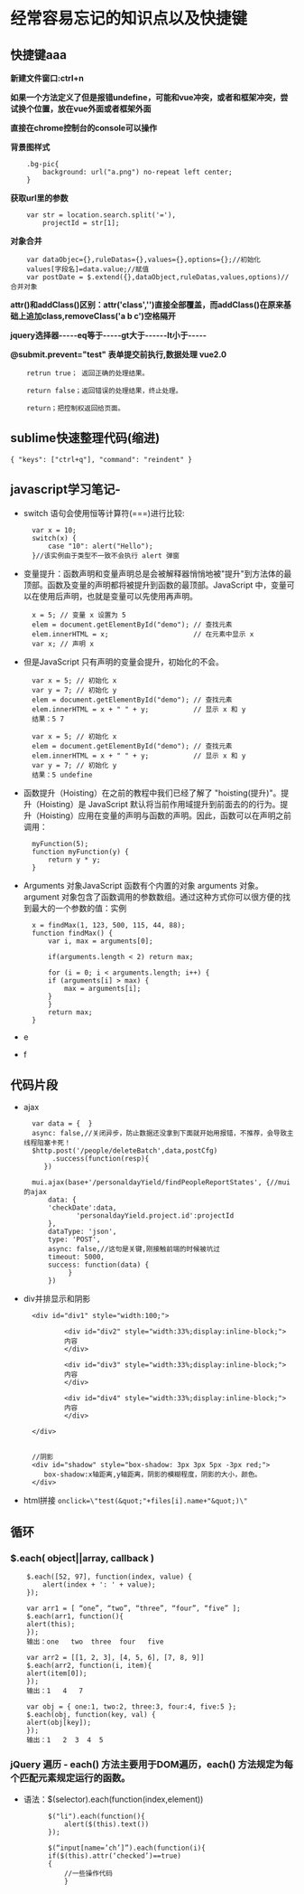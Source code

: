 # 经常容易忘记的知识点以及快捷键 #

## 快捷键aaa ##

**新建文件窗口:ctrl+n**

**如果一个方法定义了但是报错undefine，可能和vue冲突，或者和框架冲突，尝试换个位置，放在vue外面或者框架外面**

**直接在chrome控制台的console可以操作**

**背景图样式**

		.bg-pic{
			background: url("a.png") no-repeat left center;
		}

**获取url里的参数**

		var str = location.search.split('='),
		    projectId = str[1];

**对象合并**

		var dataObjec={},ruleDatas={},values={},options={};//初始化
		values[字段名]=data.value;//赋值
		var postDate = $.extend({},dataObject,ruleDatas,values,options)//合并对象

**attr()和addClass()区别：attr('class','')直接全部覆盖，而addClass()在原来基础上追加class,removeClass('a b c')空格隔开**

**jquery选择器-----eq等于-----gt大于------lt小于-----**

**@submit.prevent="test" 表单提交前执行,数据处理 vue2.0**

		retrun true； 返回正确的处理结果。

		return false；返回错误的处理结果，终止处理。

		return；把控制权返回给页面。

## sublime快速整理代码(缩进) ##
	{ "keys": ["ctrl+q"], "command": "reindent" }

## javascript学习笔记- ##

- switch 语句会使用恒等计算符(===)进行比较:

		var x = 10;
		switch(x) {
		    case "10": alert("Hello");
		}//该实例由于类型不一致不会执行 alert 弹窗

- 变量提升：函数声明和变量声明总是会被解释器悄悄地被"提升"到方法体的最顶部。函数及变量的声明都将被提升到函数的最顶部。JavaScript 中，变量可以在使用后声明，也就是变量可以先使用再声明。

		x = 5; // 变量 x 设置为 5		
		elem = document.getElementById("demo"); // 查找元素 
		elem.innerHTML = x;                     // 在元素中显示 x		
		var x; // 声明 x
- 但是JavaScript 只有声明的变量会提升，初始化的不会。

		var x = 5; // 初始化 x
		var y = 7; // 初始化 y
		elem = document.getElementById("demo"); // 查找元素 
		elem.innerHTML = x + " " + y;           // 显示 x 和 y
		结果：5 7

		var x = 5; // 初始化 x
		elem = document.getElementById("demo"); // 查找元素 
		elem.innerHTML = x + " " + y;           // 显示 x 和 y
		var y = 7; // 初始化 y
		结果：5 undefine
- 函数提升（Hoisting）在之前的教程中我们已经了解了 "hoisting(提升)"。提升（Hoisting）是 JavaScript 默认将当前作用域提升到前面去的的行为。提升（Hoisting）应用在变量的声明与函数的声明。因此，函数可以在声明之前调用：

		myFunction(5);
		function myFunction(y) {
		    return y * y;
		}
- Arguments 对象JavaScript 函数有个内置的对象 arguments 对象。argument 对象包含了函数调用的参数数组。通过这种方式你可以很方便的找到最大的一个参数的值：实例

		x = findMax(1, 123, 500, 115, 44, 88); 
		function findMax() {
		    var i, max = arguments[0];

		    if(arguments.length < 2) return max;

		    for (i = 0; i < arguments.length; i++) {
			if (arguments[i] > max) {
			    max = arguments[i];
			}
		    }
		    return max;
		}
- e
- f

## 代码片段 ##
- ajax

		var data = {  }
		async: false,//关闭异步，防止数据还没拿到下面就开始用报错，不推荐，会导致主线程阻塞卡死！
		$http.post('/people/deleteBatch',data,postCfg)
             .success(function(resp){
           })

		mui.ajax(base+'/personaldayYield/findPeopleReportStates', {//mui的ajax
			data: {
			'checkDate':data,
	               'personaldayYield.project.id':projectId
			},
			dataType: 'json',
			type: 'POST',
			async: false,//这句是关键,刚接触前端的时候被坑过
			timeout: 5000,
			success: function(data) {  
                 }
            })
- div并排显示和阴影
 		
		<div id="div1" style="width:100;">
	
		        <div id="div2" style="width:33%;display:inline-block;">
				内容
				</div>
		
				<div id="div3" style="width:33%;display:inline-block;">
				内容
				</div>
		
				<div id="div4" style="width:33%;display:inline-block;">
				内容
				</div>

		</div>


		//阴影
		<div id="shadow" style="box-shadow: 3px 3px 5px -3px red;">
		   box-shadow:x轴距离,y轴距离，阴影的模糊程度，阴影的大小，颜色。
		</div>
- html拼接
 `onclick=\"test(&quot;"+files[i].name+"&quot;)\"`

## 循环 ##

### $.each( object||array, callback ) ###


	    $.each([52, 97], function(index, value) {
	        alert(index + ': ' + value);
	    });
		
		var arr1 = [ “one”, “two”, “three”, “four”, “five” ];
		$.each(arr1, function(){
		alert(this);
		});
		输出：one   two  three  four   five
	
		var arr2 = [[1, 2, 3], [4, 5, 6], [7, 8, 9]]
		$.each(arr2, function(i, item){
		alert(item[0]);
		});
		输出：1   4   7
	
		var obj = { one:1, two:2, three:3, four:4, five:5 };
		$.each(obj, function(key, val) {
		alert(obj[key]);
		});
		输出：1   2  3  4  5


### jQuery 遍历 - each() 方法主要用于DOM遍历，each() 方法规定为每个匹配元素规定运行的函数。  ###

* 语法：$(selector).each(function(index,element))

		    $("li").each(function(){
		        alert($(this).text())
		    });

			$(“input[name=’ch’]”).each(function(i){
			if($(this).attr(‘checked’)==true)
			{
				//一些操作代码
				}
